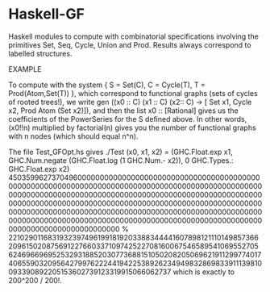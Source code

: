 # Haskell-GF
Haskell modules to compute with combinatorial specifications involving the
primitives Set, Seq, Cycle, Union and Prod. Results always correspond to
labelled structures.

EXAMPLE

To compute with the system
                { S = Set(C), C = Cycle(T), T = Prod(Atom,Set(T))  },
which correspond to functional graphs (sets of cycles of rooted trees!),
we write
 gen (\(x0 :: C) (x1 :: C) (x2:: C) -> [ Set x1, Cycle x2, Prod Atom (Set x2)]),
and then the list x0 :: [Rational] gives us the coefficients of the PowerSeries
for the S defined above. In other words, (x0!!n) multiplied by factorial(n)
gives you the number of functional graphs with n nodes (which should equal n^n).

The file Test_GFOpt.hs gives
./Test 
(x0, x1, x2) = (GHC.Float.exp x1,
                GHC.Num.negate (GHC.Float.log (1 GHC.Num.- x2)),
                0 GHC.Types.: GHC.Float.exp x2)
4503599627370496000000000000000000000000000000000000000000000000000000000000000000000000000000000000000000000000000000000000000000000000000000000000000000000000000000000000000000000000000000000000000000000000000000000000000000000000000000000000000000000000000000000000000000000000000000000000000000000000000000000000000000000000000000000000000000000000000000000000000 % 221029011683193239749619918192033883444416078981211101498573662096150208756912276603371097425227081600675465895410695527056246966969525329318852030773688151050208205069621911299774017406559032095642799762224419422538926234949832869833911139810093390892205153602739123319915066062737
which is exactly to 200^200 / 200!.
